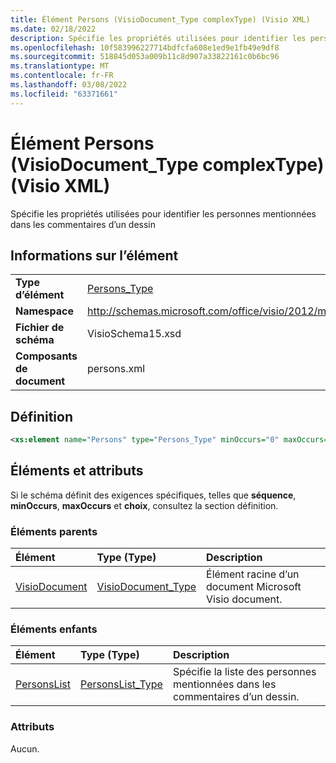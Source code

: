 ```yaml
---
title: Élément Persons (VisioDocument_Type complexType) (Visio XML)
ms.date: 02/18/2022
description: Spécifie les propriétés utilisées pour identifier les personnes mentionnées dans les commentaires d’un dessin
ms.openlocfilehash: 10f583996227714bdfcfa608e1ed9e1fb49e9df8
ms.sourcegitcommit: 518845d053a009b11c8d907a33822161c0b6bc96
ms.translationtype: MT
ms.contentlocale: fr-FR
ms.lasthandoff: 03/08/2022
ms.locfileid: "63371661"
---
```

# <a name="persons-element-visiodocument_type-complextype-visio-xml"></a>Élément Persons (VisioDocument_Type complexType) (Visio XML)

Spécifie les propriétés utilisées pour identifier les personnes mentionnées dans les commentaires d’un dessin
  
## <a name="element-information"></a>Informations sur l’élément

|||
|:-----|:-----|
|**Type d’élément** <br/> |[Persons_Type](persons_type-complextypevisio-xml.md) <br/> |
|**Namespace** <br/> |http://schemas.microsoft.com/office/visio/2012/main  <br/> |
|**Fichier de schéma** <br/> |VisioSchema15.xsd  <br/> |
|**Composants de document** <br/> |persons.xml  <br/> |
   
## <a name="definition"></a>Définition

```XML
<xs:element name="Persons" type="Persons_Type" minOccurs="0" maxOccurs="1" />
```

## <a name="elements-and-attributes"></a>Éléments et attributs

Si le schéma définit des exigences spécifiques, telles que **séquence**, **minOccurs**, **maxOccurs** et **choix**, consultez la section définition. 
  
### <a name="parent-elements"></a>Éléments parents

|**Élément**|**Type (Type)**|**Description**|
|:-----|:-----|:-----|
|[VisioDocument](visiodocument-elementvisio-xml.md) <br/> |[VisioDocument_Type](visiodocument_type-complextypevisio-xml.md) <br/> |Élément racine d’un document Microsoft Visio document. |
  
### <a name="child-elements"></a>Éléments enfants

|**Élément**|**Type (Type)**|**Description**|
|:-----|:-----|:-----|
|[PersonsList](personslist-element-persons_type-complextypevisio-xml.md) <br/> |[PersonsList_Type](personslist_type-complextypevisio-xml.md) <br/> |Spécifie la liste des personnes mentionnées dans les commentaires d’un dessin. |
   
### <a name="attributes"></a>Attributs

Aucun.
  


